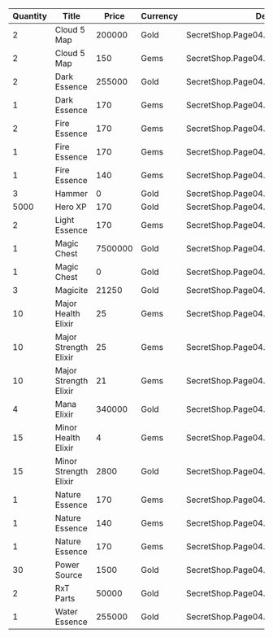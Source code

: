 | Quantity | Title | Price | Currency |  Dev Name |
| -------- | ----- | ----- | -------- |  -------- |
| 2 | Cloud 5 Map | 200000 | Gold | SecretShop.Page04.TreasureMap.25 |
| 2 | Cloud 5 Map | 150 | Gems | SecretShop.Page04.TreasureMap.34 |
| 2 | Dark Essence | 255000 | Gold | SecretShop.Page04.Reagent.66 |
| 1 | Dark Essence | 170 | Gems | SecretShop.Page04.UnderworldTrader.68 |
| 2 | Fire Essence | 170 | Gems | SecretShop.Page04.Reagent.83 |
| 1 | Fire Essence | 170 | Gems | SecretShop.Page04.Shard.27 |
| 1 | Fire Essence | 140 | Gems | SecretShop.Page04.UnderworldTrader.65 |
| 3 | Hammer | 0 | Gold | SecretShop.Page04.Free.40 |
| 5000 | Hero XP | 170 | Gold | SecretShop.Page04.Misc.26 |
| 2 | Light Essence | 170 | Gems | SecretShop.Page04.Reagent.85 |
| 1 | Magic Chest | 7500000 | Gold | SecretShop.Page04.CharShard.22 |
| 1 | Magic Chest | 0 | Gold | SecretShop.Page04.Free.62 |
| 3 | Magicite | 21250 | Gold | SecretShop.Page04.Ore.05 |
| 10 | Major Health Elixir | 25 | Gems | SecretShop.Page04.Elixir.26 |
| 10 | Major Strength Elixir | 25 | Gems | SecretShop.Page04.Elixir.29 |
| 10 | Major Strength Elixir | 21 | Gems | SecretShop.Page04.UnderworldTrader.89 |
| 4 | Mana Elixir | 340000 | Gold | SecretShop.Page04.Elixir.23 |
| 15 | Minor Health Elixir | 4 | Gems | SecretShop.Page04.UnderworldTrader.87 |
| 15 | Minor Strength Elixir | 2800 | Gold | SecretShop.Page04.UnderworldTraderGold.15 |
| 1 | Nature Essence | 170 | Gems | SecretShop.Page04.Shard.29 |
| 1 | Nature Essence | 140 | Gems | SecretShop.Page04.UnderworldTrader.67 |
| 1 | Nature Essence | 170 | Gems | SecretShop.Page04.UnderworldTrader.71 |
| 30 | Power Source | 1500 | Gold | SecretShop.Page04.UnderworldTraderGold.11 |
| 2 | RxT Parts | 50000 | Gold | SecretShop.Page04.Misc.29 |
| 1 | Water Essence | 255000 | Gold | SecretShop.Page04.Reagent.65 |
